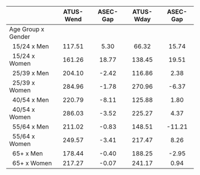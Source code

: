 
|                      |    ATUS-Wend |     ASEC-Gap |    ATUS-Wday |     ASEC-Gap |
| -------------------- | :----------: | :----------: | :----------: | :----------: |
| Age Group x Gender   |              |              |              |              |
| &nbsp;&nbsp;15/24 x Men |       117.51 |         5.30 |        66.32 |        15.74 |
| &nbsp;&nbsp;15/24 x Women |       161.26 |        18.77 |       138.45 |        19.51 |
| &nbsp;&nbsp;25/39 x Men |       204.10 |        -2.42 |       116.86 |         2.38 |
| &nbsp;&nbsp;25/39 x Women |       284.96 |        -1.78 |       270.96 |        -6.37 |
| &nbsp;&nbsp;40/54 x Men |       220.79 |        -8.11 |       125.88 |         1.80 |
| &nbsp;&nbsp;40/54 x Women |       286.03 |        -3.52 |       225.27 |         4.37 |
| &nbsp;&nbsp;55/64 x Men |       211.02 |        -0.83 |       148.51 |       -11.21 |
| &nbsp;&nbsp;55/64 x Women |       249.57 |        -3.41 |       217.47 |         8.26 |
| &nbsp;&nbsp;65+ x Men |       178.44 |        -0.40 |       188.25 |        -2.95 |
| &nbsp;&nbsp;65+ x Women |       217.27 |        -0.07 |       241.17 |         0.94 |

